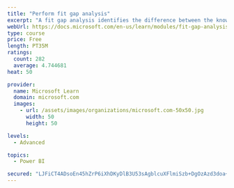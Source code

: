```yaml
---
title: "Perform fit gap analysis"
excerpt: "A fit gap analysis identifies the difference between the known requirements and the proposed or current solution. This module covers performing a fit gap analysis."
webUrl: https://docs.microsoft.com/en-us/learn/modules/fit-gap-analysis/
type: course
price: Free
length: PT35M
ratings:
  count: 282
  average: 4.744681
heat: 50

provider:
  name: Microsoft Learn
  domain: microsoft.com
  images:
    - url: /assets/images/organizations/microsoft.com-50x50.jpg
      width: 50
      height: 50

levels:
  - Advanced

topics:
  - Power BI

secured: "LJFiCT4ADsoEn45hZrP6iXhDKyDlB3U53sAgblcuXFlmiSzb+DgOzAzd3doa+g0yzjN5gHs3OQeOTkj1WFWUfeO/IAfWCZtBePcxAz09SyB3RfejGznToSJM4w65rtCYS4Ez4gKiNMMrcrcFA6XktvBoLyaD2j0pnDj8/deWeeOlGoO8/pkRjCJu2GsFXkdVEBKkBLy33IKMh+/B0vE/iiuUdAGXofGM0i9dpCoCBFSm5IVoHtweOIzVXjezWbQHe0ZaBISThYdEKKRRpriX7BPMxNWOr94ZveOaYjlydzaD7nf8WaDt4hER4TyMs8YH9rURZx5KbwsiUMccuU1EyKzXx6MjnRs0o1CJWc2ZZqWhE+XbTb3Yt4Dnu4qHuWlMAC4Fa/Q/2335OpHHKPhGWw==;6Tw0jv1N2CT8JmLzoVq5rQ=="
---
```


